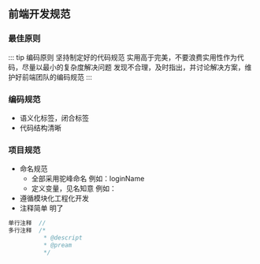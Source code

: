 ## 前端开发规范
### 最佳原则
 ::: tip 编码原则
 坚持制定好的代码规范
 实用高于完美，不要浪费实用性作为代码，尽量以最小的复杂度解决问题
 发现不合理，及时指出，并讨论解决方案，维护好前端团队的编码规范
 :::
 ### 编码规范
  - 语义化标签，闭合标签
  - 代码结构清晰
### 项目规范
  - 命名规范
    + 全部采用驼峰命名   例如：loginName
    + 定义变量，见名知意 例如： 
  - 遵循模块化工程化开发
  - 注释简单 明了
  ``` js
  单行注释  // 
  多行注释  /*
            * @descript 
            * @pream
            */
  ```
  